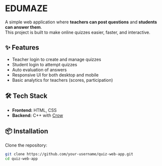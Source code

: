 # EDUMAZE

A simple web application where **teachers can post questions** and **students can answer them**.  
This project is built to make online quizzes easier, faster, and interactive.

## ✨ Features
- Teacher login to create and manage quizzes
- Student login to attempt quizzes
- Auto evaluation of answers
- Responsive UI for both desktop and mobile
- Basic analytics for teachers (scores, participation)

## 🛠️ Tech Stack
- **Frontend:** HTML, CSS
- **Backend:** C++ with [Crow](https://github.com/CrowCpp/Crow)

## 📦 Installation

Clone the repository:
```bash
git clone https://github.com/your-username/quiz-web-app.git
cd quiz-web-app

